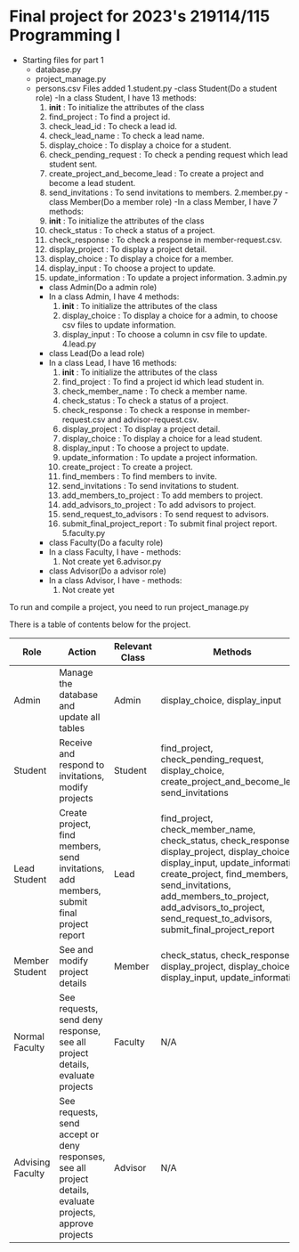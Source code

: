 # Final project for 2023's 219114/115 Programming I
* Starting files for part 1
  - database.py
  - project_manage.py
  - persons.csv
Files added
  1.student.py
    -class Student(Do a student role)
    -In a class Student, I have 13 methods:
      1. __init__ : To initialize the attributes of the class
      2. find_project : To find a project id.
      3. check_lead_id : To check a lead id.
      4. check_lead_name : To check a lead name.
      5. display_choice : To display a choice for a student.
      6. check_pending_request : To check a pending request which lead student sent.
      7. create_project_and_become_lead : To create a project and become a lead student.
      8. send_invitations : To send invitations to members.
  2.member.py
    -class Member(Do a member role)
    -In a class Member, I have 7 methods:
      1. __init__ : To initialize the attributes of the class
      2. check_status : To check a status of a project.
      3. check_response : To check a response in member-request.csv.
      4. display_project : To display a project detail.
      5. display_choice : To display a choice for a member.
      6. display_input : To choose a project to update.
      7. update_information : To update a project information.
  3.admin.py
    - class Admin(Do a admin role)
    - In a class Admin, I have 4 methods:
      1. __init__ : To initialize the attributes of the class
      2. display_choice : To display a choice for a admin, to choose csv files to update information.
      3. display_input : To choose a column in csv file to update.
  4.lead.py
    - class Lead(Do a lead role)
    - In a class Lead, I have 16 methods:
      1. __init__ : To initialize the attributes of the class
      2. find_project : To find a project id which lead student in.
      3. check_member_name : To check a member name.
      4. check_status : To check a status of a project.
      5. check_response : To check a response in member-request.csv and advisor-request.csv.
      6. display_project : To display a project detail.
      7. display_choice : To display a choice for a lead student.
      8. display_input : To choose a project to update.
      9. update_information : To update a project information.
      10. create_project : To create a project.
      11. find_members : To find members to invite.
      12. send_invitations : To send invitations to student.
      13. add_members_to_project : To add members to project.
      14. add_advisors_to_project : To add advisors to project.
      15. send_request_to_advisors : To send request to advisors.
      16. submit_final_project_report : To submit final project report.
  5.faculty.py
    - class Faculty(Do a faculty role)
    - In a class Faculty, I have - methods:
      1. Not create yet
  6.advisor.py
    - class Advisor(Do a advisor role)
    - In a class Advisor, I have - methods:
      1. Not create yet

To run and compile a project, you need to run project_manage.py

There is a table of contents below for the project.

| Role             | Action                                                                                                    | Relevant Class | Methods                                                                                                                                                                                                                                                                                   | Completion (%)  |
|------------------|-----------------------------------------------------------------------------------------------------------|----------------|-------------------------------------------------------------------------------------------------------------------------------------------------------------------------------------------------------------------------------------------------------------------------------------------|-----------------|
| Admin            | Manage the database and update all tables                                                                 | Admin          | display_choice, display_input                                                                                                                                                                                                                                                             | 100             |
| Student          | Receive and respond to invitations, modify projects                                                       | Student        | find_project, check_pending_request, display_choice, create_project_and_become_lead, send_invitations                                                                                                                                                                                     | 100             |
| Lead Student     | Create project, find members, send invitations, add members, submit final project report                  | Lead           | find_project, check_member_name, check_status, check_response, display_project, display_choice, display_input, update_information, create_project, find_members, send_invitations, add_members_to_project, add_advisors_to_project, send_request_to_advisors, submit_final_project_report | 100             |
| Member Student   | See and modify project details                                                                            | Member         | check_status, check_response, display_project, display_choice, display_input, update_information                                                                                                                                                                                          | 100             |
| Normal Faculty   | See requests, send deny response, see all project details, evaluate projects                              | Faculty        | N/A                                                                                                                                                                                                                                                                                       | Not Created Yet |
| Advising Faculty | See requests, send accept or deny responses, see all project details, evaluate projects, approve projects | Advisor        | N/A                                                                                                                                                                                                                                                                                       | Not Created Yet |
